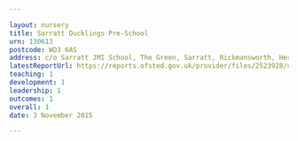 ```yaml
---

layout: nursery
title: Sarratt Ducklings Pre-School
urn: 130613
postcode: WD3 6AS
address: c/o Sarratt JMI School, The Green, Sarratt, Rickmansworth, Hertfordshire, WD3 6AS
latestReportUrl: https://reports.ofsted.gov.uk/provider/files/2523928/urn/130613.pdf
teaching: 1
development: 1
leadership: 1
outcomes: 1
overall: 1
date: 3 November 2015

---
```

